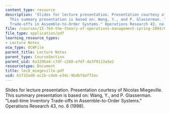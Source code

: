 ```yaml
---
content_type: resource
description: 'Slides for lecture presentation. Presentation courtesy of Nicolas Miegeville.
  This summary presentation is based on: Wang, Y., and P. Glasserman. "Lead-time Inventory
  Trade-offs in Assemble-to-Order Systems." Operations Research 43, no. 6 (1998).'
file: /courses/15-764-the-theory-of-operations-management-spring-2004/61f32ad8ac1bcdebe34c9bdbfdaff2ec_lec8_miegeville.pdf
file_type: application/pdf
learning_resource_types:
- Lecture Notes
ocw_type: OCWFile
parent_title: Lecture Notes
parent_type: CourseSection
parent_uid: 6a329ba4-c7df-c260-e7df-de3f9113a5e2
resourcetype: Document
title: lec8_miegeville.pdf
uid: 61f32ad8-ac1b-cdeb-e34c-9bdbfdaff2ec
---
```

Slides for lecture presentation. Presentation courtesy of Nicolas Miegeville. This summary presentation is based on: Wang, Y., and P. Glasserman. "Lead-time Inventory Trade-offs in Assemble-to-Order Systems." Operations Research 43, no. 6 (1998).

